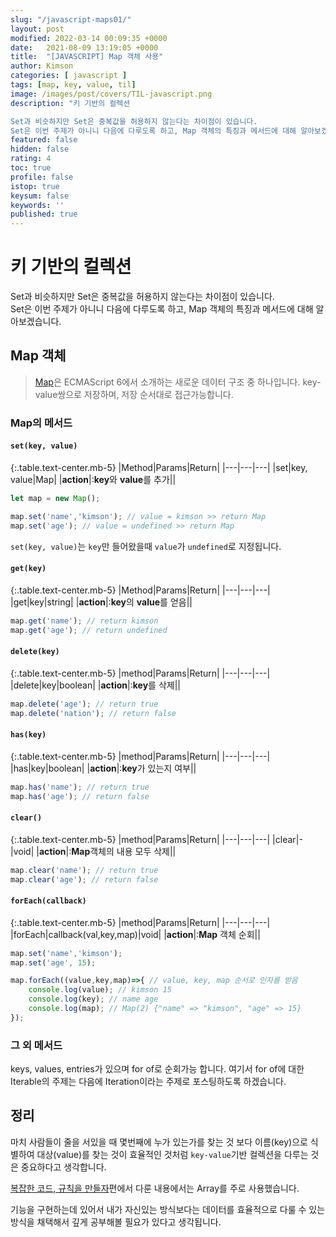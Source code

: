```yaml
---
slug: "/javascript-maps01/"
layout: post
modified: 2022-03-14 00:09:35 +0000
date:   2021-08-09 13:19:05 +0000
title:  "[JAVASCRIPT] Map 객체 사용"
author: Kimson
categories: [ javascript ]
tags: [map, key, value, til]
image: /images/post/covers/TIL-javascript.png
description: "키 기반의 컬렉션

Set과 비슷하지만 Set은 중복값을 허용하지 않는다는 차이점이 있습니다.  
Set은 이번 주제가 아니니 다음에 다루도록 하고, Map 객체의 특징과 메서드에 대해 알아보겠습니다."
featured: false
hidden: false
rating: 4
toc: true
profile: false
istop: true
keysum: false
keywords: ''
published: true
---
```


# 키 기반의 컬렉션

Set과 비슷하지만 Set은 중복값을 허용하지 않는다는 차이점이 있습니다.  
Set은 이번 주제가 아니니 다음에 다루도록 하고, Map 객체의 특징과 메서드에 대해 알아보겠습니다.

## Map 객체

> [Map][MDN]은 ECMAScript 6에서 소개하는 새로운 데이터 구조 중 하나입니다. key-value쌍으로 저장하며, 저장 순서대로 접근가능합니다. 

[MDN]: https://developer.mozilla.org/ko/docs/Web/JavaScript/Guide/Keyed_collections 'MDN 참조'

### Map의 메서드

#### `set(key, value)`

{:.table.text-center.mb-5}
|Method|Params|Return|
|---|---|---|
|set|key, value|Map|
|**action**|:**key**와 **value**를 추가||

```javascript
let map = new Map();

map.set('name','kimson'); // value = kimson >> return Map
map.set('age'); // value = undefined >> return Map
```

`set(key, value)`는 `key`만 들어왔을때 `value`가 `undefined`로 지정됩니다.

#### `get(key)`

{:.table.text-center.mb-5}
|Method|Params|Return|
|---|---|---|
|get|key|string|
|**action**|:**key**의 **value**를 얻음||

```javascript
map.get('name'); // return kimson
map.get('age'); // return undefined
```

#### `delete(key)`

{:.table.text-center.mb-5}
|method|Params|Return|
|---|---|---|
|delete|key|boolean|
|**action**|:**key**를 삭제||

```javascript
map.delete('age'); // return true
map.delete('nation'); // return false
```

#### `has(key)`

{:.table.text-center.mb-5}
|method|Params|Return|
|---|---|---|
|has|key|boolean|
|**action**|:**key**가 있는지 여부||

```javascript
map.has('name'); // return true
map.has('age'); // return false
```

#### `clear()`

{:.table.text-center.mb-5}
|method|Params|Return|
|---|---|---|
|clear|-|void|
|**action**|:**Map**객체의 내용 모두 삭제||

```javascript
map.clear('name'); // return true
map.clear('age'); // return false
```

#### `forEach(callback)`

{:.table.text-center.mb-5}
|method|Params|Return|
|---|---|---|
|forEach|callback(val,key,map)|void|
|**action**|:**Map** 객체 순회||

```javascript
map.set('name','kimson');
map.set('age', 15);

map.forEach((value,key,map)=>{ // value, key, map 순서로 인자를 받음
    console.log(value); // kimson 15
    console.log(key); // name age
    console.log(map); // Map(2) {"name" => "kimson", "age" => 15}
});
```


### 그 외 메서드

keys, values, entries가 있으며 for of로 순회가능 합니다. 여기서 for of에 대한 Iterable의 주제는 다음에 Iteration이라는 주제로 포스팅하도록 하겠습니다.

## 정리

마치 사람들이 줄을 서있을 때 몇번째에 누가 있는가를 찾는 것 보다 이름(key)으로 식별하여 대상(value)를 찾는 것이 효율적인 것처럼 `key-value`기반 컬렉션을 다루는 것은 중요하다고 생각합니다.

[복잡한 코드, 규칙을 만들자](https://kkn1125.github.io/javascript-code-style/)편에서 다룬 내용에서는 Array를 주로 사용했습니다.

기능을 구현하는데 있어서 내가 자신있는 방식보다는 데이터를 효율적으로 다룰 수 있는 방식을 채택해서 깊게 공부해볼 필요가 있다고 생각됩니다.